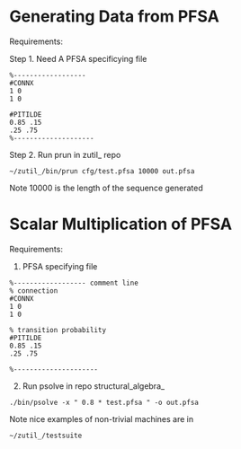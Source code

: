 # Generating Data from PFSA

Requirements:

Step 1. Need A PFSA specificying file
```
%------------------
#CONNX
1 0
1 0

#PITILDE
0.85 .15
.25 .75
%--------------------
```
Step 2. Run prun in zutil_ repo
```
~/zutil_/bin/prun cfg/test.pfsa 10000 out.pfsa
```
Note 10000 is the length of the sequence generated


# Scalar Multiplication of PFSA

Requirements:

1. PFSA specifying file


```
%------------------ comment line
% connection
#CONNX
1 0
1 0

% transition probability
#PITILDE
0.85 .15
.25 .75

%---------------------
```


2. Run psolve in repo structural_algebra_

```
./bin/psolve -x " 0.8 * test.pfsa " -o out.pfsa

```
Note nice examples of non-trivial machines are in 

```
~/zutil_/testsuite
```




